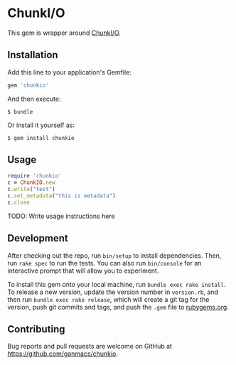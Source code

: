 # ChunkI/O

This gem is wrapper around [ChunkI/O](https://github.com/edsiper/chunkio).

## Installation

Add this line to your application's Gemfile:

```ruby
gem 'chunkio'
```

And then execute:

    $ bundle

Or install it yourself as:

    $ gem install chunkio

## Usage

```rb
require 'chunkio'
c = ChunkIO.new
c.write("test")
c.set_metadata("this is metadata")
c.close
```

TODO: Write usage instructions here

## Development

After checking out the repo, run `bin/setup` to install dependencies. Then, run `rake spec` to run the tests. You can also run `bin/console` for an interactive prompt that will allow you to experiment.

To install this gem onto your local machine, run `bundle exec rake install`. To release a new version, update the version number in `version.rb`, and then run `bundle exec rake release`, which will create a git tag for the version, push git commits and tags, and push the `.gem` file to [rubygems.org](https://rubygems.org).

## Contributing

Bug reports and pull requests are welcome on GitHub at https://github.com/ganmacs/chunkio.

